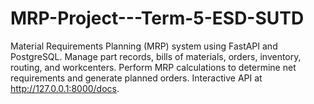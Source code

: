 # MRP-Project---Term-5-ESD-SUTD
Material Requirements Planning (MRP) system using FastAPI and PostgreSQL. Manage part records, bills of materials, orders, inventory, routing, and workcenters. Perform MRP calculations to determine net requirements and generate planned orders. Interactive API at http://127.0.0.1:8000/docs.
